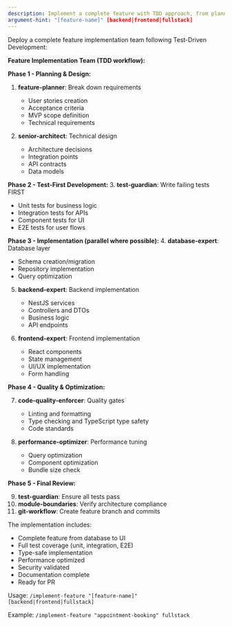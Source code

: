 ```yaml
---
description: Implement a complete feature with TDD approach, from planning to production-ready code
argument-hint: "[feature-name]" [backend|frontend|fullstack]
---
```


Deploy a complete feature implementation team following Test-Driven Development:

**Feature Implementation Team (TDD workflow):**

**Phase 1 - Planning & Design:**

1. **feature-planner**: Break down requirements
   - User stories creation
   - Acceptance criteria
   - MVP scope definition
   - Technical requirements

2. **senior-architect**: Technical design
   - Architecture decisions
   - Integration points
   - API contracts
   - Data models

**Phase 2 - Test-First Development:** 3. **test-guardian**: Write failing tests FIRST

- Unit tests for business logic
- Integration tests for APIs
- Component tests for UI
- E2E tests for user flows

**Phase 3 - Implementation (parallel where possible):** 4. **database-expert**: Database layer

- Schema creation/migration
- Repository implementation
- Query optimization

5. **backend-expert**: Backend implementation
   - NestJS services
   - Controllers and DTOs
   - Business logic
   - API endpoints

6. **frontend-expert**: Frontend implementation
   - React components
   - State management
   - UI/UX implementation
   - Form handling

**Phase 4 - Quality & Optimization:**

7. **code-quality-enforcer**: Quality gates
   - Linting and formatting
   - Type checking and TypeScript type safety
   - Code standards

8. **performance-optimizer**: Performance tuning
   - Query optimization
   - Component optimization
   - Bundle size check

**Phase 5 - Final Review:**

9. **test-guardian**: Ensure all tests pass
10. **module-boundaries**: Verify architecture compliance
11. **git-workflow**: Create feature branch and commits

The implementation includes:

- Complete feature from database to UI
- Full test coverage (unit, integration, E2E)
- Type-safe implementation
- Performance optimized
- Security validated
- Documentation complete
- Ready for PR

Usage: `/implement-feature "[feature-name]" [backend|frontend|fullstack]`

Example: `/implement-feature "appointment-booking" fullstack`
